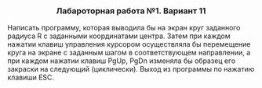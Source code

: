 <h3 align="center"> Лабароторная работа №1. Вариант 11</h3>

Написать программу, которая выводила бы на экран круг заданного радиуса R с заданными координатами центра. 
Затем при каждом нажатии клавиш управления курсором  осуществляла бы перемещение круга на экране с заданным шагом в соответствующем направлении, а при каждом нажатии клавиш PgUp, PgDn изменяла бы образец его закраски на следующий (циклически). Выход из программы по нажатию клавиши ESC.